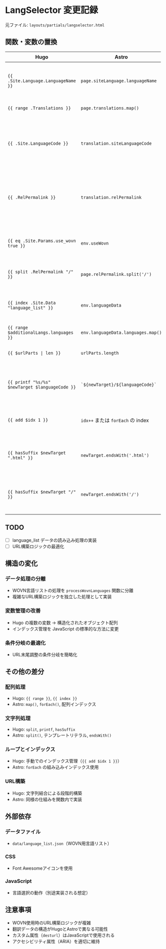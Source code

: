# LangSelector 変更記録

元ファイル: `layouts/partials/langselector.html`

## 関数・変数の置換

| Hugo | Astro | 備考 |
| ---- | ----- | ---- |
| `{{ .Site.Language.LanguageName }}` | `page.siteLanguage.languageName` | pageプロパティに集約 |
| `{{ range .Translations }}` | `page.translations.map()` | 配列反復 |
| `{{ .Site.LanguageCode }}` | `translation.siteLanguageCode` | 翻訳オブジェクトのプロパティ |
| `{{ .RelPermalink }}` | `translation.relPermalink` | 翻訳オブジェクトのプロパティ |
| `{{ eq .Site.Params.use_wovn true }}` | `env.useWovn` | envプロパティに集約 |
| `{{ split .RelPermalink "/" }}` | `page.relPermalink.split('/')` | 文字列分割 |
| `{{ index .Site.Data "language_list" }}` | `env.languageData` | envプロパティに集約 |
| `{{ range $additionalLangs.languages }}` | `env.languageData.languages.map()` | 配列反復 |
| `{{ $urlParts \| len }}` | `urlParts.length` | 配列長取得 |
| `{{ printf "%s/%s" $newTarget $languageCode }}` | `` `${newTarget}/${languageCode}` `` | 文字列テンプレート |
| `{{ add $idx 1 }}` | `idx++` または `forEach` の index | インデックス増加 |
| `{{ hasSuffix $newTarget ".html" }}` | `newTarget.endsWith('.html')` | 文字列末尾チェック |
| `{{ hasSuffix $newTarget "/" }}` | `newTarget.endsWith('/')` | 文字列末尾チェック |

## TODO

- [ ] language_list データの読み込み処理の実装
- [ ] URL構築ロジックの最適化

## 構造の変化

### データ処理の分離

- WOVN言語リストの処理を `processWovnLanguages` 関数に分離
- 複雑なURL構築ロジックを独立した処理として実装

### 変数管理の改善

- Hugo の複数の変数 → 構造化されたオブジェクト配列
- インデックス管理を JavaScript の標準的な方法に変更

### 条件分岐の最適化

- URL末尾調整の条件分岐を簡略化

## その他の差分

### 配列処理

- Hugo: `{{ range }}`, `{{ index }}`
- Astro: `map()`, `forEach()`, 配列インデックス

### 文字列処理

- Hugo: `split`, `printf`, `hasSuffix`
- Astro: `split()`, テンプレートリテラル, `endsWith()`

### ループとインデックス

- Hugo: 手動でのインデックス管理（`{{ add $idx 1 }}`）
- Astro: `forEach` の組み込みインデックス使用

### URL構築

- Hugo: 文字列結合による段階的構築
- Astro: 同様の仕組みを関数内で実装

## 外部依存

### データファイル

- `data/language_list.json`（WOVN用言語リスト）

### CSS

- Font Awesomeアイコンを使用

### JavaScript

- 言語選択の動作（別途実装される想定）

## 注意事項

- WOVN使用時のURL構築ロジックが複雑
- 翻訳データの構造がHugoとAstroで異なる可能性
- カスタム属性（`desturl`）はJavaScriptで使用される
- アクセシビリティ属性（ARIA）を適切に維持